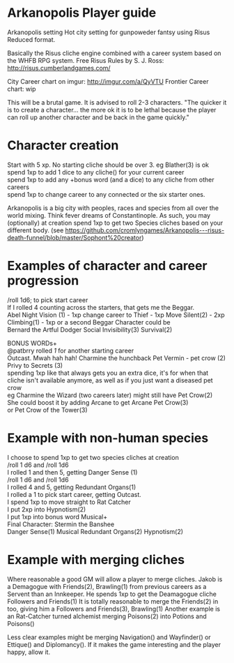 # Arkanopolis Player guide

Arkanopolis setting
Hot city setting for gunpoweder fantsy using Risus Reduced format.

Basically the Risus cliche engine combined with a career system based on the WHFB RPG system.
Free Risus Rules by S. J. Ross: http://risus.cumberlandgames.com/


City Career chart on imgur:		http://imgur.com/a/QyVTU
Frontier Career chart: 				wip

This will be a brutal game. It is advised to roll 2-3 characters. "The quicker it is to create a character... the more ok it is to be lethal because the player can roll up another character and be back in the game quickly."			

# Character creation 
Start with 5 xp. No starting cliche should be over 3. eg Blather(3) is ok				
spend 1xp to add 1 dice to any cliche() for your current career				
spend 1xp to add any +bonus word (and a dice) to any cliche from other careers				
spend 1xp to change career to any connected or the six starter ones.				

Arkanopolis is a big city with peoples, races and species from all over the world mixing. Think fever dreams of Constantinople.
As such, you may (optionally) at creation spend 1xp to get two Species cliches based on your different body. (see https://github.com/cromlyngames/Arkanopolis---risus-death-funnel/blob/master/Sophont%20creator) 
		
				
# Examples of character and career progression				
				
/roll 1d6; to pick start career				
If I rolled 4 counting across the starters, that gets me the Beggar. 				
  Abel 
  Night Vision (1)  - 1xp
  change career to Thief - 1xp 
  Move Silent(2) - 2xp
 Climbing(1) - 1xp 
or a second Beggar Character could be 				
  Bernard the Artful Dodger 
  Social Invisibility(3) 
  Survival(2)				
				
BONUS WORDs+				
@patbrry rolled *1* for another starting career				
Outcast. Mwah hah hah! 
  Charmine the hunchback 
  Pet Vermin - pet crow (2) 
  Privy to Secrets (3)				
spending 1xp like that always gets you an extra dice, it's for when that cliche isn't available anymore, as well as if you just want a diseased pet crow				
eg Charmine the Wizard (two careers later) might still have Pet Crow(2)				
She could boost it by adding Arcane to get Arcane Pet Crow(3)				
or Pet Crow of the Tower(3)				
				
# Example with non-human species		
I choose to spend 1xp to get two species cliches at creation				
/roll 1 d6 and /roll 1d6				
I rolled 1 and then 5, getting Danger Sense (1)				
/roll 1 d6 and /roll 1d6				
I rolled 4 and 5, getting Redundant Organs(1)				
I rolled a 1 to pick start career, getting Outcast.				
I spend 1xp to move straight to Rat Catcher				
I put 2xp into Hypnotism(2)				
I put 1xp into bonus word Musical+		
Final Character: Stermin the Banshee		
	Danger Sense(1)	
	Musical Redundant Organs(2)	
	Hypnotism(2)	

# Example with merging cliches
Where reasonable a good GM will allow a player to merge cliches.
Jakob is a Demagogue with Friends(2), Brawling(1) from previous careers as a Servent than an Innkeeper.
He spends 1xp to get the Deamagogue cliche Followers and Friends(1)
It is totally reasonable to merge the Friends(2) in too, giving him a Followers and Friends(3), Brawling(1)
Another example is an Rat-Catcher turned alchemist merging Poisons(2) into Potions and Poisons()

Less clear examples might be merging Navigation() and Wayfinder() or Ettique() and Diplomancy(). If it makes the game interesting and the player happy, allow it.

